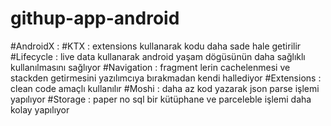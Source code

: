 # githup-app-android

#AndroidX :
#KTX : extensions kullanarak kodu daha sade hale getirilir
#Lifecycle :  live data kullanarak android yaşam dögüsünün daha sağlıklı kullanılmasını sağlıyor
#Navigation : fragment lerin cachelenmesi ve stackden getirmesini yazılımcıya bırakmadan kendi hallediyor
#Extensions :  clean code amaçlı kullanılır
#Moshi : daha az kod yazarak json parse işlemi yapılıyor
#Storage : paper no sql bir kütüphane ve parceleble işlemi daha kolay yapılıyor



